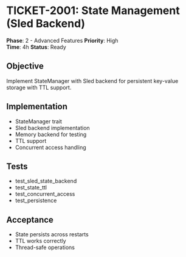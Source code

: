 # TICKET-2001: State Management (Sled Backend)

**Phase**: 2 - Advanced Features
**Priority**: High  
**Time**: 4h
**Status**: Ready

## Objective
Implement StateManager with Sled backend for persistent key-value storage with TTL support.

## Implementation
- StateManager trait
- Sled backend implementation
- Memory backend for testing
- TTL support
- Concurrent access handling

## Tests
- test_sled_state_backend
- test_state_ttl
- test_concurrent_access
- test_persistence

## Acceptance
- State persists across restarts
- TTL works correctly
- Thread-safe operations
